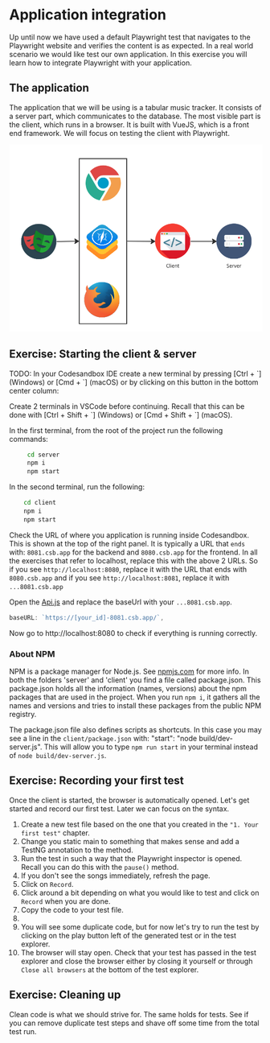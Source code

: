 # Application integration
Up until now we have used a default Playwright test that navigates to the Playwright website and verifies the content is as expected. In a real world scenario we would like test our own application. In this exercise you will learn how to integrate Playwright with your application.

## The application
The application that we will be using is a tabular music tracker. It consists of a server part, which communicates to the database. The most visible part is the client, which runs in a browser. It is built with VueJS, which is a front end framework. 
We will focus on testing the client with Playwright.

![server-client](../images/client_server.png)

## Exercise: Starting the client & server

TODO: In your Codesandbox IDE create a new terminal  by pressing [Ctrl + \`] (Windows) or [Cmd + \`] (macOS) or by clicking on this button in the bottom center column:

Create 2 terminals in VSCode before continuing. Recall that this can be done with [Ctrl + Shift + \`] (Windows) or [Cmd + Shift + \`] (macOS).

In the first terminal, from the root of the project run the following commands:

``` bash
     cd server
     npm i
     npm start
```

In the second terminal, run the following:

``` bash
    cd client
    npm i
    npm start
 ```

Check the URL of where you application is running inside Codesandbox. This is shown at the top of the right panel. It is typically a URL that `ends` with: `8081.csb.app` for the backend and `8080.csb.app` for the frontend.
In all the exercises that refer to localhost, replace this with the above 2 URLs.
So if you see `http://localhost:8080`, replace it with the URL that ends with `8080.csb.app` and if you see `http://localhost:8081`, replace it with `...8081.csb.app` 

Open the [Api.js](../../../client/src/services/Api.js) and replace the baseUrl with your `...8081.csb.app`. 
```javascript
baseURL: `https://[your_id]-8081.csb.app/`,
```

Now go to http://localhost:8080 to check if everything is running correctly.

### About NPM

NPM is a package manager for Node.js. See [npmjs.com](https://docs.npmjs.com/getting-started/what-is-npm#what-is-npm) for more info.
In both the folders 'server' and 'client' you find a file called package.json.
This package.json holds all the information (names, versions) about the npm packages that are used in the project.
When you run `npm i`, it gathers all the names and versions and tries to install these packages from the public NPM registry.

The package.json file also defines scripts as shortcuts.
In this case you may see a line in the `client/package.json` with: "start": "node build/dev-server.js".
This will allow you to type `npm run start` in your terminal instead of `node build/dev-server.js`.


## Exercise: Recording your first test
Once the client is started, the browser is automatically opened. Let's get started and record our first test. Later we can focus on the syntax.

1. Create a new test file based on the one that you created in the `"1. Your first test"` chapter.
2. Change you static main to something that makes sense and add a TestNG annotation to the method.
3. Run the test in such a way that the Playwright inspector is opened. Recall you can do this with the `pause()` method.
4. If you don't see the songs immediately, refresh the page.
5. Click on `Record`.
6. Click around a bit depending on what you would like to test and click on `Record` when you are done.
7. Copy the code to your test file.
8. 
9. You will see some duplicate code, but for now let's try to run the test by clicking on the play button left of the generated test or in the test explorer.
10. The browser will stay open. Check that your test has passed in the test explorer and close the browser either by closing it yourself or through `Close all browsers` at the bottom of the test explorer.

## Exercise: Cleaning up
Clean code is what we should strive for. The same holds for tests. See if you can remove duplicate test steps and shave off some time from the total test run.